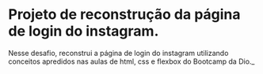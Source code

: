 # Projeto de reconstrução da página de login do instagram.

Nesse desafio, reconstrui a página de login do instagram utilizando conceitos apredidos nas aulas de html, css e flexbox do Bootcamp da Dio._

